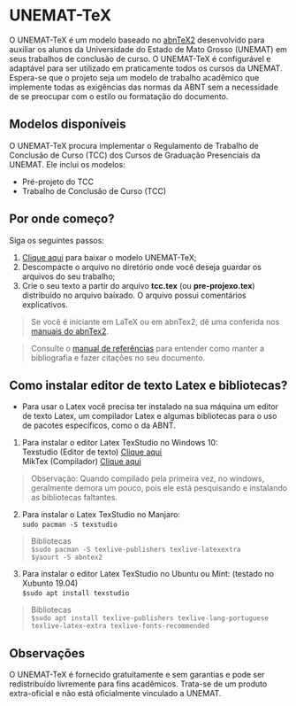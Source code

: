 # UNEMAT-TeX

O UNEMAT-TeX é um modelo baseado no [abnTeX2](http://www.abntex.net.br/) desenvolvido para auxiliar os alunos da Universidade do Estado de Mato Grosso (UNEMAT) em seus trabalhos de conclusão de curso. O UNEMAT-TeX é configurável e adaptável para ser utilizado em praticamente todos os cursos da UNEMAT. Espera-se que o projeto seja um modelo de trabalho acadêmico que implemente todas as exigências das normas da ABNT sem a necessidade de se preocupar com o estilo ou formatação do documento.

## Modelos disponíveis

O UNEMAT-TeX procura implementar o Regulamento de Trabalho de Conclusão de Curso (TCC) dos Cursos de Graduação Presenciais da UNEMAT. Ele inclui os modelos:

* Pré-projeto do TCC
* Trabalho de Conclusão de Curso (TCC)

## Por onde começo?

Siga os seguintes passos:

1. [Clique aqui](https://github.com/lkaranl/PRE-PROJETO-TCC-LATEX/archive/master.zip) para baixar o modelo UNEMAT-TeX;
2. Descompacte o arquivo no diretório onde você deseja guardar os arquivos do seu trabalho;
3. Crie o seu texto a partir do arquivo **tcc.tex** (ou **pre-projexo.tex**) distribuído no arquivo baixado. O arquivo possui comentários explicativos.

> Se você é iniciante em LaTeX ou em abnTex2, dê uma conferida nos [manuais do abnTex2](https://github.com/abntex/abntex2/wiki/PorOndeComecar).


> Consulte o [manual de referências](http://get-software.net/macros/latex/contrib/abntex2/doc/abntex2cite-alf.pdf) para entender como manter a bibliografia e fazer citações no seu documento.

## Como instalar editor de texto Latex e bibliotecas?
* Para usar o Latex você precisa ter instalado na sua máquina um editor de texto Latex, um compilador Latex e algumas bibliotecas para o uso de pacotes específicos, como o da ABNT.<br/>
1. Para instalar o editor Latex TexStudio no Windows 10:<br/>
Texstudio (Editor de texto) [Clique aqui](https://github.com/texstudio-org/texstudio/releases/download/2.12.14/texstudio-2.12.14-win-qt5.exe)<br/>
MikTex (Compilador) [Clique aqui](https://miktex.org/download/ctan/systems/win32/miktex/setup/windows-x64/basic-miktex-2.9.7031-x64.exe)<br/>
> Observação: Quando compilado pela primeira vez, no windows, geralmente demora um pouco, pois ele está pesquisando e instalando as bibliotecas faltantes. 

2. Para instalar o Latex TexStudio no Manjaro:<br/>
`sudo pacman -S texstudio`<br/>
> Bibliotecas<br/>
`$sudo pacman -S texlive-publishers texlive-latexextra`<br/>
`$yaourt -S abntex2 `<br/>

3. Para instalar o editor Latex TexStudio no Ubuntu ou Mint: (testado no Xubunto 19.04)<br/>
`$sudo apt install texstudio`<br/>
> Bibliotecas<br/>
`$sudo apt install texlive-publishers texlive-lang-portuguese texlive-latex-extra texlive-fonts-recommended`


## Observações

O UNEMAT-TeX é fornecido gratuitamente e sem garantias e pode ser redistribuído livremente para fins acadêmicos. Trata-se de um produto extra-oficial e não está oficialmente vinculado a UNEMAT.
